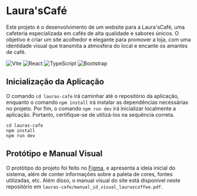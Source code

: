 # Laura'sCafé
Este projeto é o desenvolvimento de um website para a Laura'sCafé, uma cafeteria especializada em cafés de alta qualidade e sabores únicos. O objetivo é criar um site acolhedor e elegante para promover a loja, com uma identidade visual que transmita a atmosfera do local e encante os amantes de café.

![Vite](https://img.shields.io/badge/Vite-646CFF?style=for-the-badge&logo=vite&logoColor=white)
![React](https://img.shields.io/badge/React-20232A?style=for-the-badge&logo=react&logoColor=61DAFB)
![TypeScript](https://img.shields.io/badge/TypeScript-007ACC?style=for-the-badge&logo=typescript&logoColor=white)
![Bootstrap](https://img.shields.io/badge/Bootstrap-563D7C?style=for-the-badge&logo=bootstrap&logoColor=white)


## Inicialização da Aplicação
O comando `cd lauras-cafe` irá caminhar até o repositório da aplicação, enquanto o comando `npm install` irá instalar as dependências necessárias no projeto. Por fim, o comando `npm run dev` irá inicializar localmente a aplicação. Portanto, certifique-se de utilizá-los na sequência correta.

```
cd lauras-cafe
npm install
npm run dev

```

## Protótipo e Manual Visual
O protótipo do projeto foi feito no [Figma](https://www.figma.com/design/45GJr5BKEd9tziTkqJyn04/Laura-s-Caf%C3%A9?node-id=8-151), e apresenta a ideia inicial do sistema, além de conter informações sobre a paleta de cores, fontes utilizadas, etc. Além disso, o manual visual do site está disponível neste repositório em `lauras-cafe/manual_id_visual_laurascoffee.pdf`.

